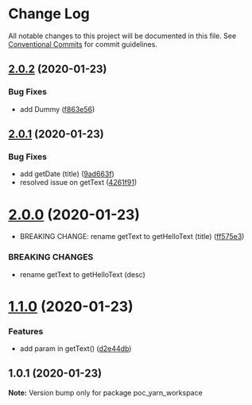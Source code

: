 # Change Log

All notable changes to this project will be documented in this file.
See [Conventional Commits](https://conventionalcommits.org) for commit guidelines.

## [2.0.2](https://github.com/budiTjendra/poc_yarn_workspace/compare/v2.0.1...v2.0.2) (2020-01-23)


### Bug Fixes

* add Dummy ([f863e56](https://github.com/budiTjendra/poc_yarn_workspace/commit/f863e564bf08688b79fe1e063ab0df442f324e38))





## [2.0.1](https://github.com/budiTjendra/poc_yarn_workspace/compare/v2.0.0...v2.0.1) (2020-01-23)


### Bug Fixes

* add getDate (title) ([9ad663f](https://github.com/budiTjendra/poc_yarn_workspace/commit/9ad663f7aaffcd332e5bf63f5220b10fc017154c))
* resolved issue on getText ([4261f91](https://github.com/budiTjendra/poc_yarn_workspace/commit/4261f91702db0c3f5eb3dd9b692bcb8e77a6ea10))





# [2.0.0](https://github.com/budiTjendra/poc_yarn_workspace/compare/v1.1.0...v2.0.0) (2020-01-23)


* BREAKING CHANGE: rename getText to getHelloText (title) ([ff575e3](https://github.com/budiTjendra/poc_yarn_workspace/commit/ff575e3fd7968fd04dae0c0c2831e285c88320fb))


### BREAKING CHANGES

* rename getText to getHelloText (desc)





# [1.1.0](https://github.com/budiTjendra/poc_yarn_workspace/compare/v1.0.1...v1.1.0) (2020-01-23)


### Features

* add param in getText() ([d2e44db](https://github.com/budiTjendra/poc_yarn_workspace/commit/d2e44db0799dd9948c9683f65ac2cd6f1000ca4b))





## 1.0.1 (2020-01-23)

**Note:** Version bump only for package poc_yarn_workspace

